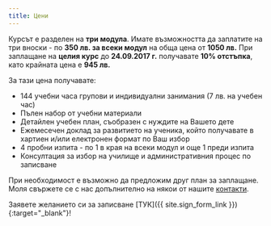 ```yaml
---
title: Цени
---
```


Курсът е разделен на **три модула**. Имате възможността да заплатите на три вноски - по **350 лв. за всеки модул** на обща цена от **1050 лв.** При заплащане на **целия курс** до **24.09.2017 г.** получавате **10% отстъпка**, като крайната цена е **945 лв.**

За тази цена получавате:
- 144 учебни часа групови и индивидуални занимания (7 лв. на учебен час)
- Пълен набор от учебни материали
- Детайлен учебен план, съобразен с нуждите на Вашето дете
- Ежемесечен доклад за развитието на ученика, който получавате в хартиен и/или електронен формат по Ваш избор
- 4 пробни изпита - по 1 в края на всеки модул и още 1 преди изпита
- Консултация за избор на училище и административния процес по записване

При необходимост е възможно да предложим друг план за заплащане. Моля свържете се с нас допълнително на някои от нашите [контакти](contacts).

Заявете желанието си за записване [ТУК]({{ site.sign_form_link }}){:target="_blank"}!

